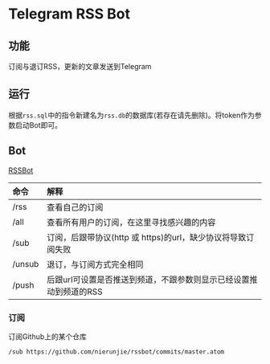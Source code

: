 # Telegram RSS Bot

## 功能
订阅与退订RSS，更新的文章发送到Telegram

## 运行
根据`rss.sql`中的指令新建名为`rss.db`的数据库(若存在请先删除)。将token作为参数启动Bot即可。

## Bot
[RSSBot](https://t.me/PythonRssBot)

|命令|解释|
|:-|:-|
|/rss|查看自己的订阅|
|/all|查看所有用户的订阅，在这里寻找感兴趣的内容|
|/sub|订阅，后跟带协议(http 或 https)的url，缺少协议将导致订阅失败|
|/unsub|退订，与订阅方式完全相同|
|/push|后跟url可设置是否推送到频道，不跟参数则显示已经设置推动到频道的RSS|

### 订阅
订阅Github上的某个仓库
```
/sub https://github.com/nierunjie/rssbot/commits/master.atom
```
